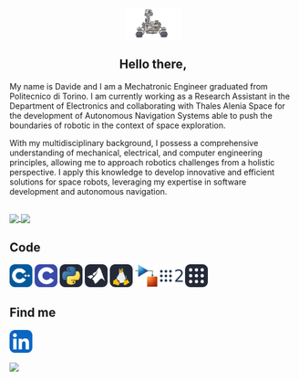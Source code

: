 <p align="center">
  <img height="20%" width="20%" align="center" src="https://github.com/Fixit-Davide/Fixit-Davide/blob/main/icon/rover_animation.gif" />
 <h2 align="center">Hello there,</h2>
</p>
My name is Davide and I am a Mechatronic Engineer graduated from Politecnico di Torino.
I am currently working as a Research Assistant in the Department of Electronics and collaborating with Thales Alenia Space for the development of Autonomous Navigation Systems able to push the boundaries of robotic in the context of space exploration.



With my multidisciplinary background, I possess a comprehensive understanding of mechanical, electrical, and computer engineering principles, allowing me to approach robotics challenges from a holistic perspective. I apply this knowledge to develop innovative and efficient solutions for space robots, leveraging my expertise in software development and autonomous navigation.

##
<a href="https://github.com/Fixit-Davide/github-readme-stats">
  <img height=150 align="center" src="https://github-readme-stats-sigma-five.vercel.app/api?username=Fixit-Davide&show_icons=true&theme=radical&rank_icon=github&count_private=true&show_icons=false" />
</a>
<a href="https://github.com/anuraghazra/convoychat">
  <img height=150 align="center" src="https://github-readme-stats-sigma-five.vercel.app/api/top-langs?username=Fixit-Davide&layout=compact&langs_count=8&card_width=310&theme=radical" />
</a>

## Code
<a><img height="40" src="https://github.com/tandpfun/skill-icons/blob/main/icons/CPP.svg"></a>
<a><img height="40" src="https://github.com/tandpfun/skill-icons/blob/main/icons/C.svg"></a>
<a><img height="40" src="https://github.com/tandpfun/skill-icons/blob/main/icons/Python-Dark.svg"></a>
<a><img height="40" src="https://github.com/tandpfun/skill-icons/blob/main/icons/Matlab-Dark.svg"></a>
<a><img height="40" src="https://github.com/tandpfun/skill-icons/blob/main/icons/Linux-Dark.svg"></a>
<a><img height="40" src="https://github.com/Fixit-Davide/Fixit-Davide/blob/main/icon/Simulink_Logo.png"></a>
<a><img height="40" src="https://github.com/Fixit-Davide/Fixit-Davide/blob/main/icon/ros2_logo.png"></a>
<a><img height="40" src="https://github.com/tandpfun/skill-icons/blob/main/icons/ROS-Dark.svg"></a>


## Find me
<a href="https://www.linkedin.com/in/davide-graziato/"><img height="40" src="https://github.com/tandpfun/skill-icons/blob/main/icons/LinkedIn.svg"></a>

<p align="left">
  <img src="https://capsule-render.vercel.app/api?type=waving&color=gradient&width=150&height=100&section=footer"/>
</p>

<!--
**Fixit-Davide/Fixit-Davide** is a ✨ _special_ ✨ repository because its `README.md` (this file) appears on your GitHub profile.

Here are some ideas to get you started:
[![Anurag's GitHub stats](https://github-readme-stats.vercel.app/api?username=Fixit-Davide)](https://github.com/anuraghazra/github-readme-stats)
- 🔭 I’m currently working on ...
- 🌱 I’m currently learning ...
- 👯 I’m looking to collaborate on ...
- 🤔 I’m looking for help with ...
- 💬 Ask me about ...
- 📫 How to reach me: ...
- 😄 Pronouns: ...
- ⚡ Fun fact: ...
-->
